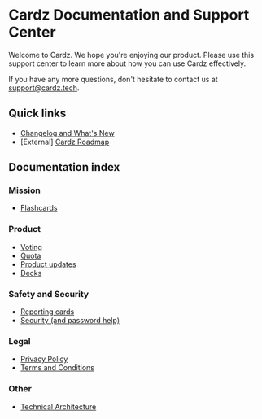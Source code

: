 
# Cardz Documentation and Support Center

Welcome to Cardz. We hope you're enjoying our product. Please use this support center to learn more about how you can use Cardz effectively.

If you have any more questions, don't hesitate to contact us at [support@cardz.tech](mailto:support@cardz.tech).

## Quick links

- [Changelog and What's New](/docs/product/new)
- \[External] [Cardz Roadmap](https://github.com/orgs/subzero-inc/projects/2)

## Documentation index

### Mission

- [Flashcards](/docs/product/flashcards)

### Product

- [Voting](/docs/product/voting)
- [Quota](/docs/product/quota)
- [Product updates](/docs/product/updates)
- [Decks](/docs/product/decks)

### Safety and Security

- [Reporting cards](/docs/safety/reporting)
- [Security (and password help)](/docs/safety/security)

### Legal

- [Privacy Policy](/docs/legal/privacy-policy)
- [Terms and Conditions](/docs/legal/terms-and-conditions)

### Other

- [Technical Architecture](/docs/architecture)
